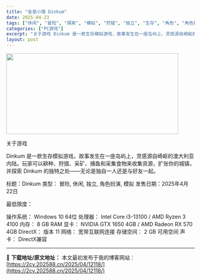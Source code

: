 ```yaml
---
title: "金垦小镇 Dinkum"
date: 2025-04-23
tags: ["休闲", "冒险", "探索", "模拟", "狩猎", "独立", "生存", "角色", "角色扮演", "采矿"]
categories: ["PC游戏"]
excerpt: "关于游戏 Dinkum 是一款生存模拟游戏，故事发生在一座岛屿上，灵感源自崎岖的澳大利亚内陆。玩家可以耕种、狩猎、采矿、捕鱼和采集食物来收集资源，扩张你的城镇，并探索 Dinkum 的独特之处——无论是独自一人还是与好友一起。 标题：Dinkum 类型： 冒险, 休闲, 独立, 角色扮演, 模拟 发&hellip;"
layout: post
---
```


<img class="aligncenter size-full wp-image-12100" src="https://2cy.202588.cn/wp-content/uploads/2025/04/2025042315115627.webp" alt="" width="460" height="215" />

关于游戏

Dinkum 是一款生存模拟游戏，故事发生在一座岛屿上，灵感源自崎岖的澳大利亚内陆。玩家可以耕种、狩猎、采矿、捕鱼和采集食物来收集资源，扩张你的城镇，并探索 Dinkum 的独特之处——无论是独自一人还是与好友一起。

标题：Dinkum
类型： 冒险, 休闲, 独立, 角色扮演, 模拟
发售日期：2025年4月22日

最低限度：

操作系统： Windows 10 64位
处理器： Intel Core i3-13100 / AMD Ryzen 3 4100
内存： 8 GB RAM
显卡： NVIDIA GTX 1650 4GB / AMD Radeon RX 570 4GB
DirectX： 版本 11
网络： 宽带互联网连接
存储空间： 2 GB 可用空间
声卡： DirectX兼容

---
📖 **下载地址/原文地址：** 本文最初发布于我的博客网站：[https://2cy.202588.cn/2025/04/12118/](https://2cy.202588.cn/2025/04/12118/)
